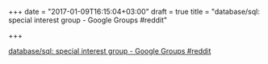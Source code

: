 +++
date = "2017-01-09T16:15:04+03:00"
draft = true
title = "database/sql: special interest group - Google Groups  #reddit"

+++

<p><a href="https://t.co/mtmlyBCyRt">database/sql: special interest group - Google Groups  #reddit</a></p>
